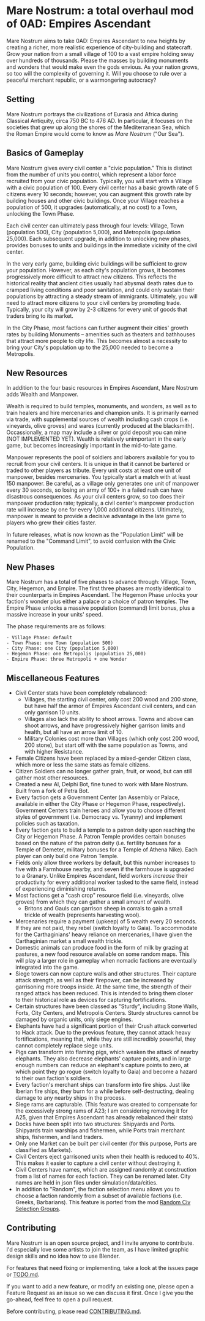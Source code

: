 # Mare Nostrum: a total overhaul mod of 0AD: Empires Ascendant
Mare Nostrum aims to take 0AD: Empires Ascendant to new heights by creating a richer, more realistic experience of city-building and statecraft.
Grow your nation from a small village of 100 to a vast empire holding sway over hundreds of thousands. Please the masses by building monuments and wonders that would make even the gods envious. As your nation grows, so too will the complexity of governing it. Will you choose to rule over a peaceful merchant republic, or a warmongering autocracy?

## Setting
Mare Nostrum portrays the civilizations of Eurasia and Africa during Classical Antiquity, circa 750 BC to 476 AD. In particular, it focuses on the societies that grew up along the shores of the Mediterranean Sea, which the Roman Empire would come to know as _Mare Nostrum_ ("Our Sea").

## Basics of Gameplay
Mare Nostrum gives every civil center a "civic population." This is distinct from the number of units you control, which represent a labor force recruited from your civic population. Typically, you will start with a Village with a civic population of 100. Every civil center has a basic growth rate of 5 citizens every 10 seconds; however, you can augment this growth rate by building houses and other civic buildings. Once your Village reaches a population of 500, it upgrades (automatically, at no cost) to a Town, unlocking the Town Phase.

Each civil center can ultimately pass through four levels: Village, Town (population 500), City (population 5,000), and Metropolis (population 25,000). Each subsequent upgrade, in addition to unlocking new phases, provides bonuses to units and buildings in the immediate vicinity of the civil center.

In the very early game, building civic buildings will be sufficient to grow your population. However, as each city's population grows, it becomes progressively more difficult to attract new citizens. This reflects the historical reality that ancient cities usually had abysmal death rates due to cramped living conditions and poor sanitation, and could only sustain their populations by attracting a steady stream of immigrants. Ultimately, you will need to attract more citizens to your civil centers by promoting trade. Typically, your city will grow by 2-3 citizens for every unit of goods that traders bring to its market.

In the City Phase, most factions can further augment their cities' growth rates by building Monuments – amenities such as theaters and bathhouses that attract more people to city life. This becomes almost a necessity to bring your City's population up to the 25,000 needed to become a Metropolis.

## New Resources
In addition to the four basic resources in Empires Ascendant, Mare Nostrum adds Wealth and Manpower.

Wealth is required to build temples, monuments, and wonders, as well as to train healers and hire mercenaries and champion units.
It is primarily earned via trade, with supplemental sources of wealth including cash crops (i.e. vineyards, olive groves) and wares (currently produced at the blacksmith).
Occassionally, a map may include a silver or gold deposit you can mine (NOT IMPLEMENTED YET).
Wealth is relatively unimportant in the early game, but becomes increasingly important in the mid-to-late game.

Manpower represents the pool of soldiers and laborers available for you to recruit from your civil centers. It is unique in that it cannot be bartered or traded to other players as tribute.
Every unit costs at least one unit of manpower, besides mercenaries. You typically start a match with at least 150 manpower.
Be careful, as a village only generates one unit of manpower every 30 seconds, so losing an army of 100+ in a failed rush can have disastrous consequences.
As your civil centers grow, so too does their manpower production rate; typically, a civil center's manpower production rate will increase by one for every 1,000 additional citizens.
Ultimately, manpower is meant to provide a decisive advantage in the late game to players who grew their cities faster.

In future releases, what is now known as the "Population Limit" will be renamed to the "Command Limit", to avoid confusion with the Civic Population.

## New Phases
Mare Nostrum has a total of five phases to advance through: Village, Town, City, Hegemon, and Empire. The first three phases are mostly identical to their counterparts in Empires Ascendant. The Hegemon Phase unlocks your faction's wonder plus either a palace or a choice of patron temples. The Empire Phase unlocks a massive population (command) limit bonus, plus a massive increase in your units' speed.

The phase requirements are as follows:

	- Village Phase: default
	- Town Phase: one Town (population 500)
	- City Phase: one City (population 5,000)
	- Hegemon Phase: one Metropolis (population 25,000)
	- Empire Phase: three Metropoli + one Wonder

## Miscellaneous Features
- Civil Center stats have been completely rebalanced:
	- Villages, the starting civil center, only cost 200 wood and 200 stone, but have half the armor of Empires Ascendant civil centers, and can only garrison 10 units.
	- Villages also lack the ability to shoot arrows. Towns and above can shoot arrows, and have progressively higher garrison limits and health, but all have an arrow limit of 10.
	- Military Colonies cost more than Villages (which only cost 200 wood, 200 stone), but start off with the same population as Towns, and with higher Resistance.
- Female Citizens have been replaced by a mixed-gender Citizen class, which more or less the same stats as female citizens.
- Citizen Soldiers can no longer gather grain, fruit, or wood, but can still gather most other resources.
- Created a new AI, Delphi Bot, fine tuned to work with Mare Nostrum. Built from a fork of Petra Bot.
- Every faction gets a Government Center (an Assembly or Palace, available in either the City Phase or Hegemon Phase, respectively). Government Centers train heroes and allow you to choose different styles of government (i.e. Democracy vs. Tyranny) and implement policies such as taxation.
- Every faction gets to build a temple to a patron deity upon reaching the City or Hegemon Phase. A Patron Temple provides certain bonuses based on the nature of the patron deity (i.e. fertility bonuses for a Temple of Demeter, military bonuses for a Temple of Athena Nike). Each player can only build one Patron Temple.
- Fields only allow three workers by default, but this number increases to five with a Farmhouse nearby, and seven if the farmhouse is upgraded to a Granary. Unlike Empires Ascendant, field workers _increase_ their productivity for every additional worker tasked to the same field, instead of experiencing diminishing returns.
- Most factions get a "cash crop" resource field (i.e. vineyards, olive groves) from which they can gather a small amount of wealth.
	- Britons and Gauls can garrison sheep in corrals to gain a small trickle of wealth (represents harvesting wool).
- Mercenaries require a payment (upkeep) of 5 wealth every 20 seconds. If they are not paid, they rebel (switch loyalty to Gaia). To accommodate for the Carthaginians' heavy reliance on mercenaries, I have given the Carthaginian market a small wealth trickle.
- Domestic animals can produce food in the form of milk by grazing at pastures, a new food resource available on some random maps. This will play a larger role in gameplay when nomadic factions are eventually integrated into the game.
- Siege towers can now capture walls and other structures. Their capture attack strength, as well as their firepower, can be increased by garrisoning more troops inside. At the same time, the strength of their ranged attack has been reduced. This is intended to bring them closer to their historical role as devices for capturing fortifications.
- Certain structures have been classed as "Sturdy", including Stone Walls, Forts, City Centers, and Metropolis Centers. Sturdy structures cannot be damaged by organic units, only siege engines.
- Elephants have had a significant portion of their Crush attack converted to Hack attack. Due to the previous feature, they cannot attack heavy fortifications, meaning that, while they are still incredibly powerful, they cannot completely replace siege units.
- Pigs can transform into flaming pigs, which weaken the attack of nearby elephants. They also decrease elephants' capture points, and in large enough numbers can reduce an elephant's capture points to zero, at which point they go rogue (switch loyalty to Gaia) and become a hazard to their own faction's soldiers.
- Every faction's merchant ships can transform into fire ships. Just like Iberian fire ships, they burn for a while before self-destructing, dealing damage to any nearby ships in the process.
- Siege rams are capturable. (This feature was created to compensate for the excessively strong rams of A23; I am considering removing it for A25, given that Empires Ascendant has already rebalanced their stats)
- Docks have been split into two structures: Shipyards and Ports. Shipyards train warships and fishermen, while Ports train merchant ships, fishermen, and land traders. 
- Only one Market can be built per civil center (for this purpose, Ports are classified as Markets).
- Civil Centers eject garrisoned units when their health is reduced to 40%. This makes it easier to capture a civil center without destroying it.
- Civil Centers have names, which are assigned randomly at construction from a list of names for each faction. They can be renamed later. City names are held in json files under simulation/data/cities.
- In addition to "Random", the faction selection menu allows you to choose a faction randomly from a subset of available factions (i.e. Greeks, Barbarians). This feature is ported from the mod [Random Civ Selection Groups](https://github.com/hopeless-ponderer/random_civ_groups_0ad).

## Contributing
Mare Nostrum is an open source project, and I invite anyone to contribute. I'd especially love some artists to join the team, as I have limited graphic design skills and no idea how to use Blender.

For features that need fixing or implementing, take a look at the issues page or [TODO.md](./TODO.md).

If you want to add a new feature, or modify an existing one, please open a Feature Request as an issue so we can discuss it first. Once I give you the go-ahead, feel free to open a pull request.

Before contributing, please read [CONTRIBUTING.md](./CONTRIBUTING.md).
